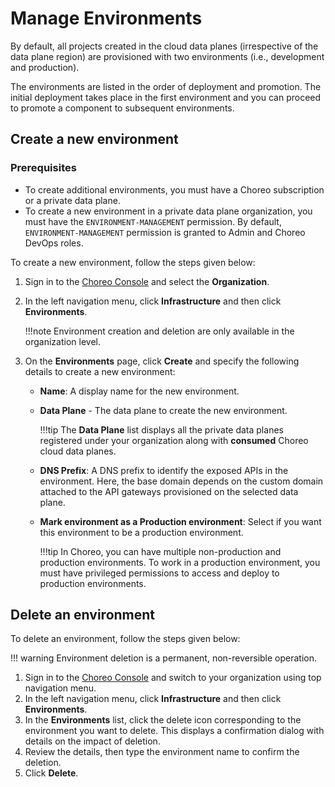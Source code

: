 # Manage Environments

By default, all projects created in the cloud data planes (irrespective of the data plane region) are provisioned with two environments (i.e., development and production).

The environments are listed in the order of deployment and promotion. The initial deployment takes place in the first environment and you can proceed to promote a component to subsequent environments.

## Create a new environment

### Prerequisites

- To create additional environments, you must have a Choreo subscription or a private data plane.
- To create a new environment in a private data plane organization, you must have the `ENVIRONMENT-MANAGEMENT` permission. By default, `ENVIRONMENT-MANAGEMENT` permission is granted to Admin and Choreo DevOps roles.

To create a new environment, follow the steps given below:

1. Sign in to the [Choreo Console](https://console.choreo.dev/) and select the **Organization**.
2. In the left navigation menu, click **Infrastructure** and then click **Environments**.

   !!!note
   Environment creation and deletion are only available in the organization level.

3. On the **Environments** page, click **Create** and specify the following details to create a new environment:

   - **Name**: A display name for the new environment.
   - **Data Plane** - The data plane to create the new environment.

     !!!tip
     The **Data Plane** list displays all the private data planes registered under your organization along with **consumed** Choreo cloud data planes.

   - **DNS Prefix**: A DNS prefix to identify the exposed APIs in the environment. Here, the base domain depends on the custom domain attached to the API gateways provisioned on the selected data plane.
   - **Mark environment as a Production environment**: Select if you want this environment to be a production environment.

     !!!tip
     In Choreo, you can have multiple non-production and production environments. To work in a production environment, you must have privileged permissions to access and deploy to production environments.

## Delete an environment

To delete an environment, follow the steps given below:

!!! warning
    Environment deletion is a permanent, non-reversible operation.

1. Sign in to the [Choreo Console](https://console.choreo.dev/) and switch to your organization using top navigation menu.
2. In the left navigation menu, click **Infrastructure** and then click **Environments**.
3. In the **Environments** list, click the delete icon corresponding to the environment you want to delete. This displays a confirmation dialog with details on the impact of deletion.
4. Review the details, then type the environment name to confirm the deletion.
5. Click **Delete**.
